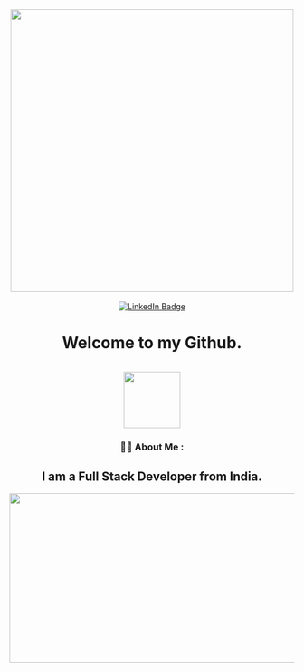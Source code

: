 <div id="header" align="center">
  <img src="https://media.giphy.com/media/f3iwJFOVOwuy7K6FFw/giphy.gif" width="500"/>
  <div id="badges">
    <br>
  <a href="https://www.linkedin.com/in/rabi-kumar-10bab6203">
    <img src="https://img.shields.io/badge/LinkedIn-blue?logo=linkedin&logoColor=white&style=for-the-badge" alt="LinkedIn Badge"/>
  </a>
    <!--
  <a href="your-youtube-URL">
    <img src="https://img.shields.io/badge/Portfolio-grey?logo=Serverless&logoColor=white&style=for-the-badge" alt="Portfolio Badge"/>
  </a>
-->
      </div>
      <img src="https://komarev.com/ghpvc/?username=RabiKumar14&style=flat-square&color=blue" alt=""/>
<h1>

<div align="center">
Welcome to my Github. <br><br>
<img src="https://media.giphy.com/media/Wj7lNjMNDxSmc/giphy.gif" width="100px"/>
</h1>

### :man_technologist: About Me :

I am a Full Stack Developer from India.
---
<div align="center">
  <img src="https://media.giphy.com/media/BLG7sWHD0RHFK/giphy.gif" width="600" height="300"/>
</div>
<!--
**RabiKumar14/RabiKumar14** is a ✨ _special_ ✨ repository because its `README.md` (this file) appears on your GitHub profile.

Here are some ideas to get you started:

- 🔭 I’m currently working on ...
- 🌱 I’m currently learning ...
- 👯 I’m looking to collaborate on ...
- 🤔 I’m looking for help with ...
- 💬 Ask me about ...
- 📫 How to reach me: ...
- 😄 Pronouns: ...
- ⚡ Fun fact: ...


<div id="header" align="center">
  <img src="https://media.giphy.com/media/SWoSkN6DxTszqIKEqv/giphy.gif" width="500"/>
</div>
-->
